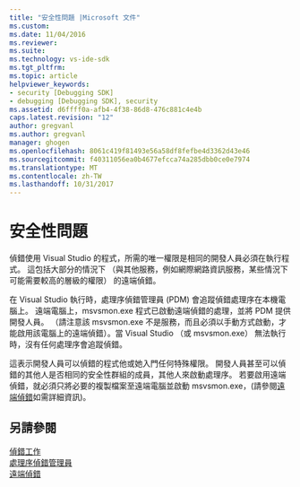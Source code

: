 ```yaml
---
title: "安全性問題 |Microsoft 文件"
ms.custom: 
ms.date: 11/04/2016
ms.reviewer: 
ms.suite: 
ms.technology: vs-ide-sdk
ms.tgt_pltfrm: 
ms.topic: article
helpviewer_keywords:
- security [Debugging SDK]
- debugging [Debugging SDK], security
ms.assetid: d6ffff0a-afb4-4f38-86d8-476c881c4e4b
caps.latest.revision: "12"
author: gregvanl
ms.author: gregvanl
manager: ghogen
ms.openlocfilehash: 8061c419f81493e56a58df8fefbe4d3362d43e46
ms.sourcegitcommit: f40311056ea0b4677efcca74a285dbb0ce0e7974
ms.translationtype: MT
ms.contentlocale: zh-TW
ms.lasthandoff: 10/31/2017
---
```

# <a name="security-issues"></a>安全性問題
偵錯使用 Visual Studio 的程式，所需的唯一權限是相同的開發人員必須在執行程式。 這包括大部分的情況下 （與其他服務，例如網際網路資訊服務，某些情況下可能需要較高的層級的權限） 的遠端偵錯。  
  
 在 Visual Studio 執行時，處理序偵錯管理員 (PDM) 會追蹤偵錯處理序在本機電腦上。 遠端電腦上，msvsmon.exe 程式已啟動遠端偵錯的處理，並將 PDM 提供開發人員。 （請注意該 msvsmon.exe 不是服務，而且必須以手動方式啟動，才能啟用該電腦上的遠端偵錯）。當 Visual Studio （或 msvsmon.exe） 無法執行時，沒有任何處理序會追蹤偵錯。  
  
 這表示開發人員可以偵錯的程式他或她入門任何特殊權限。 開發人員甚至可以偵錯的其他人是否相同的安全性群組的成員，其他人來啟動處理序。 若要啟用遠端偵錯，就必須只將必要的複製檔案至遠端電腦並啟動 msvsmon.exe，(請參閱[遠端偵錯](../../debugger/remote-debugging.md)如需詳細資訊)。  
  
## <a name="see-also"></a>另請參閱  
 [偵錯工作](../../extensibility/debugger/debugging-tasks.md)   
 [處理序偵錯管理員](../../extensibility/debugger/process-debug-manager.md)   
 [遠端偵錯](../../debugger/remote-debugging.md)